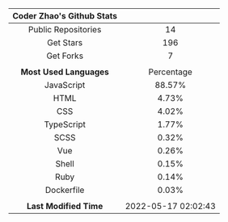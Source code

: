 | **Coder Zhao's Github Stats** | |
|:-:|:-:|
| Public Repositories | 14 |
| Get Stars | 196 |
| Get Forks | 7 |
| | |
| **Most Used Languages** | Percentage |
| JavaScript | 88.57% |
| HTML | 4.73% |
| CSS | 4.02% |
| TypeScript | 1.77% |
| SCSS | 0.32% |
| Vue | 0.26% |
| Shell | 0.15% |
| Ruby | 0.14% |
| Dockerfile | 0.03% |
| | |
| **Last Modified Time** | 2022-05-17 02:02:43 |